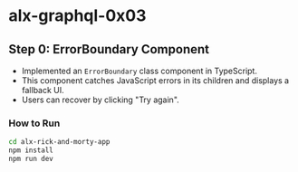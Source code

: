 # alx-graphql-0x03

## Step 0: ErrorBoundary Component

- Implemented an `ErrorBoundary` class component in TypeScript.
- This component catches JavaScript errors in its children and displays a fallback UI.
- Users can recover by clicking "Try again".

### How to Run
```bash
cd alx-rick-and-morty-app
npm install
npm run dev
